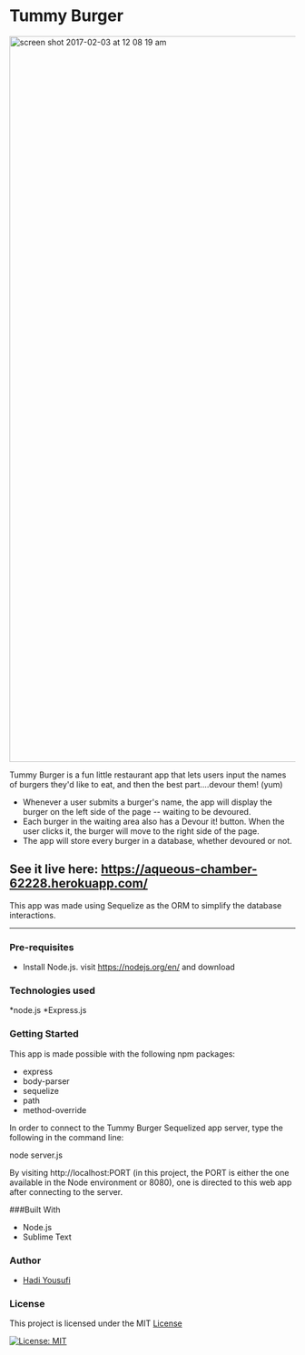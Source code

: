 # Tummy Burger
<img width="1277" alt="screen shot 2017-02-03 at 12 08 19 am" src="https://cloud.githubusercontent.com/assets/20719058/22581414/5c7ca398-e9a5-11e6-82fd-437296eb8d4e.png">

Tummy Burger is a fun little restaurant app that lets users input the names of burgers they'd like to eat, and then the best part....devour them! (yum)

* Whenever a user submits a burger's name, the app will display the burger on the left side of the page -- waiting to be devoured.
* Each burger in the waiting area also has a Devour it! button. When the user clicks it, the burger will move to the right side of the page.
* The app will store every burger in a database, whether devoured or not.

## See it live here: https://aqueous-chamber-62228.herokuapp.com/

This app was made using Sequelize as the ORM to simplify the database interactions.

---

### Pre-requisites

* Install Node.js. visit https://nodejs.org/en/ and download

### Technologies used

*node.js
*Express.js


### Getting Started
This app is made possible with the following npm packages:
* express
* body-parser
* sequelize
* path
* method-override

In order to connect to the Tummy Burger Sequelized app server, type the following in the command line:

 node server.js

By visiting http://localhost:PORT (in this project, the PORT is either the one available in the Node environment or 8080), one is directed to this web app after connecting to the server.



###Built With
* Node.js
* Sublime Text


### Author
* [Hadi Yousufi](https://github.com/hadicodes)

### License
This project is licensed under the MIT [License](https://github.com/hadicodes/Tummy-Burger-Sequelized/blob/master/LICENSE.md)

[![License: MIT](https://img.shields.io/badge/License-MIT-yellow.svg)](https://opensource.org/licenses/MIT)  




